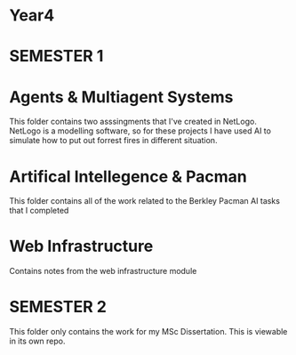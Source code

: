 # Year4

# SEMESTER 1

# Agents & Multiagent Systems

This folder contains two asssingments that I've created in NetLogo. NetLogo is a modelling software, so for these projects I have used AI to simulate how to put out forrest fires in different situation.

# Artifical Intellegence & Pacman

This folder contains all of the work related to the Berkley Pacman AI tasks that I completed 

# Web Infrastructure 

Contains notes from the web infrastructure module

# SEMESTER 2

This folder only contains the work for my MSc Dissertation. This is viewable in its own repo.
